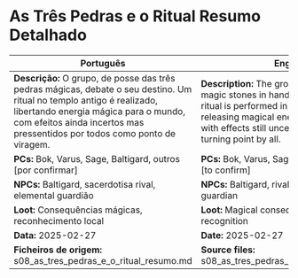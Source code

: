 # As Três Pedras e o Ritual  Resumo Detalhado

| Português | English |
|-----------|---------|
| **Descrição:** O grupo, de posse das três pedras mágicas, debate o seu destino. Um ritual no templo antigo é realizado, libertando energia mágica para o mundo, com efeitos ainda incertos mas pressentidos por todos como ponto de viragem. | **Description:** The group, with the three magic stones in hand, debates their fate. A ritual is performed in the ancient temple, releasing magical energy into the world, with effects still uncertain but sensed as a turning point by all. |
| **PCs:** Bok, Varus, Sage, Baltigard, outros [por confirmar] | **PCs:** Bok, Varus, Sage, Baltigard, others [to confirm] |
| **NPCs:** Baltigard, sacerdotisa rival, elemental guardião | **NPCs:** Baltigard, rival priestess, elemental guardian |
| **Loot:** Consequências mágicas, reconhecimento local | **Loot:** Magical consequences, local recognition |
| **Data:** 2025-02-27 | **Date:** 2025-02-27 |
| **Ficheiros de origem:** s08_as_tres_pedras_e_o_ritual_resumo.md | **Source files:** s08_as_tres_pedras_e_o_ritual_resumo.md |

























